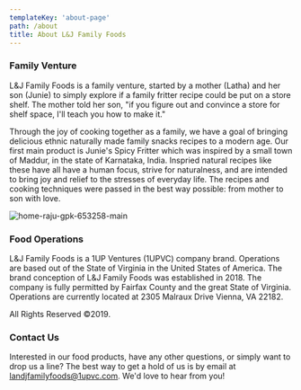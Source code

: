 ```yaml
---
templateKey: 'about-page'
path: /about
title: About L&J Family Foods
---
```

### Family Venture
L&J Family Foods is a family venture, started by a mother (Latha) and her son (Junie) to simply explore if a family fritter recipe could be put on a store shelf.  The mother told her son, "if you figure out and convince a store for shelf space, I'll teach you how to make it."

Through the joy of cooking together as a family, we have a goal of bringing delicious ethnic naturally made family snacks recipes to a modern age.  Our first main product is Junie's Spicy Fritter which was inspired by a small town of Maddur, in the state of Karnataka, India.  Inspried natural recipes like these have all have a human focus, strive for naturalness, and are intended to bring joy and relief to the stresses of everyday life. The recipes and cooking techniques were passed in the best way possible: from mother to son with love.

![home-raju-gpk-653258-main](/img/home-raju-gpk-653258-main.jpg)

### Food Operations
L&J Family Foods is a 1UP Ventures (1UPVC) company brand.  Operations are based out of the State of Virginia in the United States of America. The brand conception of L&J Family Foods was established in 2018.  The company is fully permitted by Fairfax County and the great State of Virginia.  Operations are currently located at 2305 Malraux Drive Vienna, VA 22182.

All Rights Reserved ©2019.

### Contact Us
Interested in our food products, have any other questions, or simply want to drop us a line? The best way to get a hold of us is by email at [landjfamilyfoods@1upvc.com](landjfamilyfoods@1upvc.com).  We'd love to hear from you!
